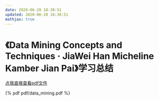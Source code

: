 ```yaml
---
date: 2020-06-20 18:30:51
updated: 2020-06-20 18:30:51
mathjax: true
---
```



# 《Data Mining Concepts and Techniques · JiaWei Han Micheline Kamber Jian Pai》学习总结

<!-- more -->

[点我直接查看pdf文件](pdf/data_mining.pdf)

{% pdf pdf/data_mining.pdf %}

